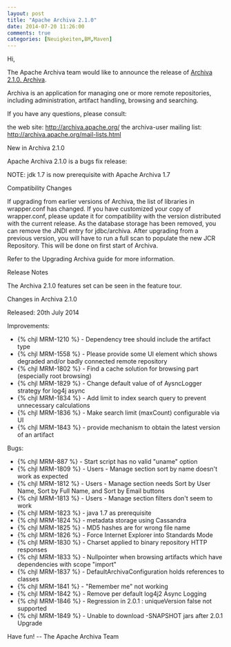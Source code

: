 ```yaml
---
layout: post
title: "Apache Archiva 2.1.0"
date: 2014-07-20 11:26:00
comments: true
categories: [Neuigkeiten,BM,Maven]
---
```

Hi,

The Apache Archiva team would like to announce the release of 
[Archiva 2.1.0. Archiva](http://archiva.apache.org).

Archiva is an application for managing one or more remote
repositories, including administration, artifact handling, browsing
and searching.

If you have any questions, please consult:

the web site: http://archiva.apache.org/
the archiva-user mailing list: http://archiva.apache.org/mail-lists.html

New in Archiva 2.1.0

Apache Archiva 2.1.0 is a bugs fix release:

NOTE: jdk 1.7 is now prerequisite with Apache Archiva 1.7

Compatibility Changes

If upgrading from earlier versions of Archiva, the list of libraries
in wrapper.conf has changed. If you have customized your copy of
wrapper.conf, please update it for compatibility with the version
distributed with the current release.
As the database storage has been removed, you can remove the JNDI
entry for jdbc/archiva. After upgrading from a previous version, you
will have to run a full scan to populate the new JCR Repository. This
will be done on first start of Archiva.

Refer to the Upgrading Archiva guide for more information.

<!-- more -->


Release Notes

The Archiva 2.1.0 features set can be seen in the feature tour.

Changes in Archiva 2.1.0

Released: 20th July 2014

Improvements:

 * {% chjl MRM-1210 %} - Dependency tree should include the artifact type
 * {% chjl MRM-1558 %} - Please provide some UI element which shows degraded and/or badly connected remote repository
 * {% chjl MRM-1802 %} - Find a cache solution for browsing part (especially root browsing)
 * {% chjl MRM-1829 %} - Change default value of of AysncLogger strategy for log4j async
 * {% chjl MRM-1834 %} - Add limit to index search query to prevent unnecessary calculations
 * {% chjl MRM-1836 %} - Make search limit (maxCount) configurable via UI
 * {% chjl MRM-1843 %} - provide mechanism to obtain the latest version of an artifact

Bugs:

 * {% chjl MRM-887 %} - Start script has no valid "uname" option
 * {% chjl MRM-1809 %} - Users - Manage section sort by name doesn't work as expected
 * {% chjl MRM-1812 %} - Users - Manage section needs Sort by User Name, Sort by Full Name, and Sort by Email buttons
 * {% chjl MRM-1813 %} - Users - Manage section filters don't seem to work
 * {% chjl MRM-1823 %} - java 1.7 as prerequisite
 * {% chjl MRM-1824 %} - metadata storage using Cassandra
 * {% chjl MRM-1825 %} - MD5 hashes are for wrong file name
 * {% chjl MRM-1826 %} - Force Internet Explorer into Standards Mode
 * {% chjl MRM-1830 %} - Charset applied to binary repository HTTP responses
 * {% chjl MRM-1833 %} - Nullpointer when browsing artifacts which have dependencies with scope "import"
 * {% chjl MRM-1837 %} - DefaultArchivaConfiguration holds references to classes
 * {% chjl MRM-1841 %} - "Remember me" not working
 * {% chjl MRM-1842 %} - Remove per default log4j2 Async Logging
 * {% chjl MRM-1846 %} - Regression in 2.0.1 : uniqueVersion false not supported
 * {% chjl MRM-1849 %} - Unable to download -SNAPSHOT jars after 2.0.1 Upgrade


Have fun!
-- The Apache Archiva Team
